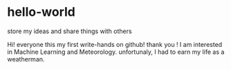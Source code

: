 # hello-world
store my ideas and share things with others

Hi! everyone
this my first write-hands on github! thank you !
I am interested in Machine Learning and Meteorology. unfortunaly, I had to earn my life as a weatherman.

